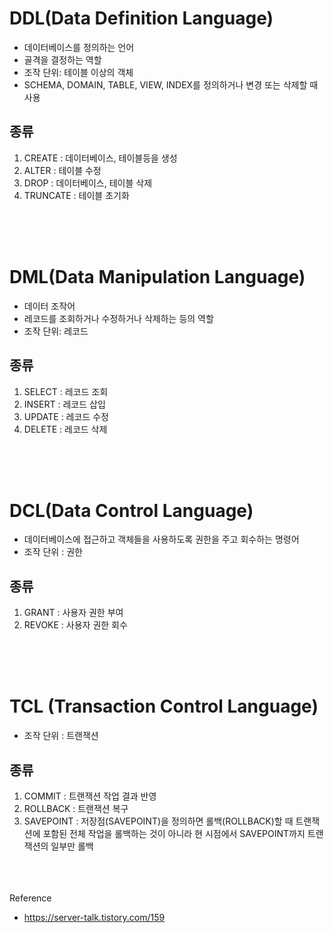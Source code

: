 # DDL(Data Definition Language)
 - 데이터베이스를 정의하는 언어
 - 골격을 결정하는 역할
 - 조작 단위: 테이블 이상의 객체
 - SCHEMA, DOMAIN, TABLE, VIEW, INDEX를 정의하거나 변경 또는 삭제할 때 사용
 
## 종류
 1. CREATE : 데이터베이스, 테이블등을 생성 
 2. ALTER : 테이블 수정 
 3. DROP : 데이터베이스, 테이블 삭제 
 4. TRUNCATE : 테이블 초기화 



<br/><br/><br/>

# DML(Data Manipulation Language) 
- 데이터 조작어 
- 레코드를 조회하거나 수정하거나 삭제하는 등의 역할
- 조작 단위: 레코드 

## 종류
 1. SELECT : 레코드 조회
 2. INSERT : 레코드 삽입
 3. UPDATE : 레코드 수정
 4. DELETE : 레코드 삭제




<br/><br/><br/>

# DCL(Data Control Language)
- 데이터베이스에 접근하고 객체들을 사용하도록 권한을 주고 회수하는 명령어
- 조작 단위 : 권한

## 종류
 1. GRANT : 사용자 권한 부여
 2. REVOKE : 사용자 권한 회수




<br/><br/><br/>

# TCL (Transaction Control Language)
- 조작 단위 : 트랜잭션

## 종류
 1. COMMIT : 트랜잭션 작업 결과 반영
 2. ROLLBACK : 트랜잭션 복구
 3. SAVEPOINT : 저장점(SAVEPOINT)을 정의하면 롤백(ROLLBACK)할 때 트랜잭션에 포함된 전체 작업을 롤백하는 것이 아니라 현 시점에서 SAVEPOINT까지 트랜잭션의 일부만 롤백





<br/><br/><br/>
Reference
- https://server-talk.tistory.com/159
